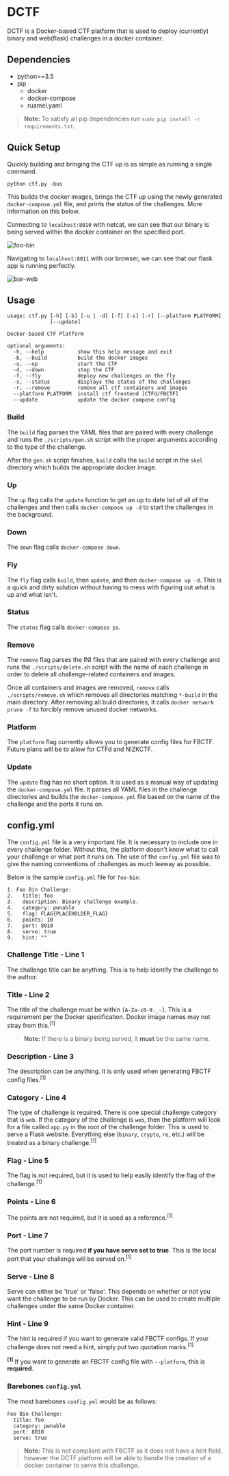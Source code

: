 # DCTF

DCTF is a Docker-based CTF platform that is used to deploy (currently) binary and web(flask) challenges in a docker container.

## Dependencies

* python>=3.5
* pip
	* docker
	* docker-compose
	* ruamel.yaml

> **Note:**
> To satisfy all pip dependencies run `sudo pip install -r requirements.txt`.

## Quick Setup

Quickly building and bringing the CTF up is as simple as running a single command.

`python ctf.py -bus`

This builds the docker images, brings the CTF up using the newly generated `docker-compose.yml` file, and prints the status of the challenges. More information on this below.

Connecting to `localhost:8010` with netcat, we can see that our binary is being served within the docker container on the specified port.

![foo-bin](images/foo-bin.png)

Navigating to `localhost:8011` with our browser, we can see that our flask app is running perfectly.

![bar-web](images/bar-web.png)

## Usage

```
usage: ctf.py [-h] [-b] [-u | -d] [-f] [-s] [-r] [--platform PLATFORM]
              [--update]

Docker-based CTF Platform

optional arguments:
  -h, --help           show this help message and exit
  -b, --build          build the docker images
  -u, --up             start the CTF
  -d, --down           stop the CTF
  -f, --fly            deploy new challenges on the fly
  -s, --status         displays the status of the challenges
  -r, --remove         remove all ctf containers and images
  --platform PLATFORM  install ctf frontend [CTFd/FBCTF]
  --update             update the docker compose config
```

### Build

The `build` flag parses the YAML files that are paired with every challenge and runs the `./scripts/gen.sh` script with the proper arguments according to the type of the challenge.

After the `gen.sh` script finishes, `build` calls the `build` script in the `skel` directory which builds the appropriate docker image.

### Up

The `up` flag calls the `update` function to get an up to date list of all of the challenges and then calls `docker-compose up -d` to start the challenges in the background.

### Down

The `down` flag calls `docker-compose down`.

### Fly

The `fly` flag calls `build`, then `update`, and then `docker-compose up -d`. This is a quick and dirty solution without having to mess with figuring out what is up and what isn't.

### Status

The `status` flag calls `docker-compose ps`.

### Remove

The `remove` flag parses the INI files that are paired with every challenge and runs the `./scripts/delete.sh` script with the name of each challenge in order to delete all challenge-related containers and images.

Once all containers and images are removed, `remove` calls `./scripts/remove.sh` which removes all directories matching `*-build` in the main directory. After removing all build directories, it calls `docker network prune -f` to forcibly remove unused docker networks.

### Platform

The `platform` flag currently allows you to generate config files for FBCTF. Future plans will be to allow for CTFd and NIZKCTF.

### Update

The `update` flag has no short option. It is used as a manual way of updating the `docker-compose.yml` file. It parses all YAML files in the challenge directories and builds the `docker-compose.yml` file based on the name of the challenge and the ports it runs on.

## config.yml

The `config.yml` file is a very important file. It is necessary to include one in every challenge folder. Without this, the platform doesn't know what to call your challenge or what port it runs on. The use of the `config.yml` file was to give the naming conventions of challenges as much leeway as possible.

Below is the sample `config.yml` file for `foo-bin`:

```
1. Foo Bin Challenge:
2.   title: foo
3.   description: Binary challenge example.
4.   category: pwnable
5.   flag: FLAG{PLACEHOLDER_FLAG}
6.   points: 10
7.   port: 8010
8.   serve: true
9.   hint: ""
```

### Challenge Title - Line 1

The challenge title can be anything. This is to help identify the challenge to the author.

### Title - Line 2

The title of the challenge must be within `[A-Za-z0-9._-]`. This is a requirement per the Docker specification. Docker image names may not stray from this.<sup>[1]</sup>

> **Note:**
> If there is a binary being served, it **must** be the same name.

### Description - Line 3

The description can be anything. It is only used when generating FBCTF config files.<sup>[1]</sup>

### Category - Line 4

The type of challenge is required. There is one special challenge category that is `web`. If the category of the challenge is `web`, then the platform will look for a file called `app.py` in the root of the challenge folder. This is used to serve a Flask website. Everything else (`binary`, `crypto`, `re`, etc.) will be treated as a binary challenge.<sup>[1]</sup>

### Flag - Line 5

The flag is not required, but it is used to help easily identify the flag of the challenge.<sup>[1]</sup>

### Points - Line 6

The points are not required, but it is used as a reference.<sup>[1]</sup>

### Port - Line 7

The port number is required **if you have serve set to true**. This is the local port that your challenge will be served on.<sup>[1]</sup>

### Serve - Line 8

Serve can either be 'true' or 'false'. This depends on whether or not you want the challenge to be run by Docker. This can be used to create multiple challenges under the same Docker container.

### Hint - Line 9

The hint is required if you want to generate valid FBCTF configs. If your challenge does not need a hint, simply put two quotation marks.<sup>[1]</sup>

<sup>**[1]**</sup> If you want to generate an FBCTF config file with `--platform`, this is **required**.

### Barebones `config.yml`

The most barebones `config.yml` would be as follows:

```
Foo Bin Challenge:
  title: foo
  category: pwnable
  port: 8010
  serve: true
```

> **Note:**
> This is not compliant with FBCTF as it does not have a hint field, however the DCTF platform will be able to handle the creation of a docker container to serve this challenge.
